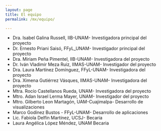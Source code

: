 ```yaml
---
layout: page
title: El equipo
permalink: /mx/equipo/

---
```

- Dra. Isabel Galina Russell, IIB-UNAM- Investigadora principal del proyecto
- Dr. Ernesto Priani Saisó, FFyL_UNAM- Investigador principal del proyecto
- Dra. Miriam Peña Pimentel, IIB-UNAM- Investigadora del proyecto
- Dr. Iván Vladimir Meza Ruiz, IIMAS-UNAM- Investigador del proyecto
- Dra. Laura Martínez Domínguez,  FFyL-UNAM- Investigadora del proyecto
- Dra. Ximena Gutiérrez Vásques, IIMAS-UNAM- Investigadora del proyecto
- Mtra. Rocío Castellanos Rueda, UNAM- Investigadora del proyecto
- Mtro. Adan Israel Lerma Mayer, UNAM- Investigador del proyecto
- Mtro. Gilberto Leon Martagón, UAM-Cuajimalpa- Desarrollo de visualizaciones
- Marco Godínez Bustos - FFyL-UNAM- Desarrollo de aplicaciones
- Lic. Fabiola Delfín Martínez, UCSJ- Becaria
- Laura Angélica López Méndez, UNAM  Becaria

